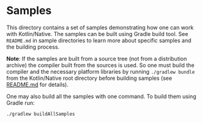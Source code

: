 # Samples

This directory contains a set of samples demonstrating how one can work with Kotlin/Native. The samples can be
built using Gradle build tool. See `README.md` in sample directories to learn more about specific samples and
the building process.

**Note**: If the samples are built from a source tree (not from a distribution archive) the compiler built from
the sources is used. So one must build the compiler and the necessary platform libraries by running
`./gradlew bundle` from the Kotlin/Native root directory before building samples (see
[README.md](https://github.com/JetBrains/kotlin-native/blob/master/README.md) for details).

One may also build all the samples with one command. To build them using Gradle run:

    ./gradlew buildAllSamples
